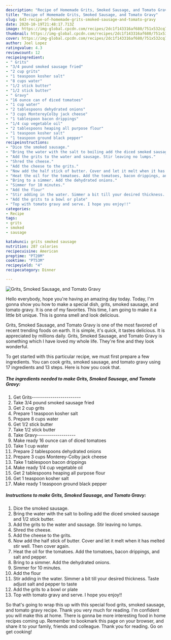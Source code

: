 ```yaml
---
description: "Recipe of Homemade Grits, Smoked Sausage, and Tomato Gravy"
title: "Recipe of Homemade Grits, Smoked Sausage, and Tomato Gravy"
slug: 643-recipe-of-homemade-grits-smoked-sausage-and-tomato-gravy
date: 2020-10-19T21:48:17.713Z
image: https://img-global.cpcdn.com/recipes/2dc1f143316af680/751x532cq70/grits-smoked-sausage-and-tomato-gravy-recipe-main-photo.jpg
thumbnail: https://img-global.cpcdn.com/recipes/2dc1f143316af680/751x532cq70/grits-smoked-sausage-and-tomato-gravy-recipe-main-photo.jpg
cover: https://img-global.cpcdn.com/recipes/2dc1f143316af680/751x532cq70/grits-smoked-sausage-and-tomato-gravy-recipe-main-photo.jpg
author: Joel Lopez
ratingvalue: 4.3
reviewcount: 12
recipeingredient:
- " Grits"
- "3/4 pound smoked sausage fried"
- "2 cup grits"
- "1 teaspoon kosher salt"
- "8 cups water"
- "1/2 stick butter"
- "1/2 stick butter"
- " Gravy"
- "16 ounce can of diced tomatoes"
- "1 cup water"
- "2 tablespoons dehydrated onions"
- "3 cups MontereyColby jack cheese"
- "1 tablespoon bacon drippings"
- "1/4 cup vegetable oil"
- "2 tablespoons heaping all purpose flour"
- "1 teaspoon kosher salt"
- "1 teaspoon ground black pepper"
recipeinstructions:
- "Dice the smoked sausage."
- "Bring the water with the salt to boiling add the diced smoked sausage and 1/2 stick butter."
- "Add the grits to the water and sausage. Stir leaving no lumps."
- "Shred the cheese."
- "Add the cheese to the grits."
- "Now add the half stick of butter. Cover and let it melt when it has melted stir well. Then cover again."
- "Heat the oil for the tomatoes. Add the tomatoes, bacon drippings, and salt and pepper."
- "Bring to a simmer. Add the dehydrated onions."
- "Simmer for 10 minutes."
- "Add the flour"
- "Stir adding in the water. Simmer a bit till your desired thickness. Taste adjust salt and pepper to taste"
- "Add the grits to a bowl or plate"
- "Top with tomato gravy and serve. I hope you enjoy!!"
categories:
- Recipe
tags:
- grits
- smoked
- sausage

katakunci: grits smoked sausage 
nutrition: 287 calories
recipecuisine: American
preptime: "PT20M"
cooktime: "PT53M"
recipeyield: "4"
recipecategory: Dinner

---
```



![Grits, Smoked Sausage, and Tomato Gravy](https://img-global.cpcdn.com/recipes/2dc1f143316af680/751x532cq70/grits-smoked-sausage-and-tomato-gravy-recipe-main-photo.jpg)

Hello everybody, hope you're having an amazing day today. Today, I'm gonna show you how to make a special dish, grits, smoked sausage, and tomato gravy. It is one of my favorites. This time, I am going to make it a little bit unique. This is gonna smell and look delicious.



Grits, Smoked Sausage, and Tomato Gravy is one of the most favored of recent trending foods on earth. It is simple, it's quick, it tastes delicious. It is appreciated by millions daily. Grits, Smoked Sausage, and Tomato Gravy is something which I have loved my whole life. They're fine and they look wonderful.


To get started with this particular recipe, we must first prepare a few ingredients. You can cook grits, smoked sausage, and tomato gravy using 17 ingredients and 13 steps. Here is how you cook that.

<!--inarticleads1-->

##### The ingredients needed to make Grits, Smoked Sausage, and Tomato Gravy:

1. Get  Grits------------------------
1. Take 3/4 pound smoked sausage fried
1. Get 2 cup grits
1. Prepare 1 teaspoon kosher salt
1. Prepare 8 cups water
1. Get 1/2 stick butter
1. Take 1/2 stick butter
1. Take  Gravy-------------------
1. Make ready 16 ounce can of diced tomatoes
1. Take 1 cup water
1. Prepare 2 tablespoons dehydrated onions
1. Prepare 3 cups Monterey-Colby jack cheese
1. Take 1 tablespoon bacon drippings
1. Make ready 1/4 cup vegetable oil
1. Get 2 tablespoons heaping all purpose flour
1. Get 1 teaspoon kosher salt
1. Make ready 1 teaspoon ground black pepper




<!--inarticleads2-->

##### Instructions to make Grits, Smoked Sausage, and Tomato Gravy:

1. Dice the smoked sausage.
1. Bring the water with the salt to boiling add the diced smoked sausage and 1/2 stick butter.
1. Add the grits to the water and sausage. Stir leaving no lumps.
1. Shred the cheese.
1. Add the cheese to the grits.
1. Now add the half stick of butter. Cover and let it melt when it has melted stir well. Then cover again.
1. Heat the oil for the tomatoes. Add the tomatoes, bacon drippings, and salt and pepper.
1. Bring to a simmer. Add the dehydrated onions.
1. Simmer for 10 minutes.
1. Add the flour
1. Stir adding in the water. Simmer a bit till your desired thickness. Taste adjust salt and pepper to taste
1. Add the grits to a bowl or plate
1. Top with tomato gravy and serve. I hope you enjoy!!




So that's going to wrap this up with this special food grits, smoked sausage, and tomato gravy recipe. Thank you very much for reading. I'm confident you will make this at home. There is gonna be more interesting food in home recipes coming up. Remember to bookmark this page on your browser, and share it to your family, friends and colleague. Thank you for reading. Go on get cooking!

